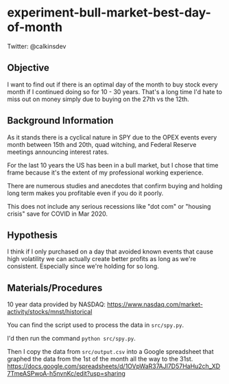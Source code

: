 # experiment-bull-market-best-day-of-month

Twitter: @calkinsdev

## Objective

I want to find out if there is an optimal day of the month to buy stock every month if I continued doing so for 10 - 30 years.  That's a long time I'd hate to miss out on money simply due to buying on the 27th vs the 12th.

## Background Information

As it stands there is a cyclical nature in SPY due to the OPEX events every month between 15th and 20th, quad witching, and Federal Reserve meetings announcing interest rates.

For the last 10 years the US has been in a bull market, but I chose that time frame because it's the extent of my professional working experience.

There are numerous studies and anecdotes that confirm buying and holding long term makes you profitable even if you do it poorly.

This does not include any serious recessions like "dot com" or "housing crisis" save for COVID in Mar 2020.

## Hypothesis

I think if I only purchased on a day that avoided known events that cause high volatility we can actually create better profits as long as we're consistent.  Especially since we're holding for so long.

## Materials/Procedures 

10 year data provided by NASDAQ: https://www.nasdaq.com/market-activity/stocks/mnst/historical 

You can find the script used to process the data in `src/spy.py`.

I'd then run the command `python src/spy.py`.

Then I copy the data from `src/output.csv` into a Google spreadsheet that graphed the data from the 1st of the month all the way to the 31st.
https://docs.google.com/spreadsheets/d/1OVpWaR37AJl7D57HaHu2ch_XD7TmeASPwoA-h5nvnKc/edit?usp=sharing